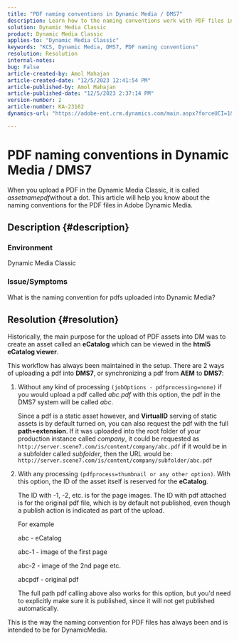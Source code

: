 ```yaml
---
title: "PDF naming conventions in Dynamic Media / DMS7"
description: Learn how to the naming conventions work with PDF files in Adobe Dynamic Media Classic.
solution: Dynamic Media Classic
product: Dynamic Media Classic
applies-to: "Dynamic Media Classic"
keywords: "KCS, Dynamic Media, DMS7, PDF naming conventions"
resolution: Resolution
internal-notes: 
bug: False
article-created-by: Amol Mahajan
article-created-date: "12/5/2023 12:41:54 PM"
article-published-by: Amol Mahajan
article-published-date: "12/5/2023 2:37:14 PM"
version-number: 2
article-number: KA-23162
dynamics-url: "https://adobe-ent.crm.dynamics.com/main.aspx?forceUCI=1&pagetype=entityrecord&etn=knowledgearticle&id=b82a71a8-6b93-ee11-be37-6045bd0063aa"

---
```

# PDF naming conventions in Dynamic Media / DMS7


When you upload a PDF in the Dynamic Media Classic, it is called *assetnamepdf*without a dot. This article will help you know about the naming conventions for the PDF files in Adobe Dynamic Media.

## Description {#description}


### <b>Environment</b>

Dynamic Media Classic



### <b>Issue/Symptoms</b>

What is the naming convention for pdfs uploaded into Dynamic Media?


## Resolution {#resolution}


Historically, the main purpose for the upload of PDF assets into DM was to create an asset called an <b>eCatalog</b> which can be viewed in the <b>html5 eCatalog viewer</b>.

This workflow has always been maintained in the setup. There are 2 ways of uploading a pdf into <b>DMS7</b>, or synchronizing a pdf from <b>AEM</b> to <b>DMS7</b>:

1. Without any kind of processing `(jobOptions - pdfprocessing=none)` if you would upload a pdf called *abc.pdf* with this option, the pdf in the DMS7 system will be called *abc*.

    
    Since a pdf is a static asset however, and <b>VirtualID</b> serving of static assets is by default turned on, you can also request the pdf with the full <b>path+extension</b>. If it was uploaded into the root folder of your production instance called *company*, it could be requested as `http://server.scene7.com/is/content/company/abc.pdf` if it would be in a subfolder called *subfolder*, then the URL would be: `http://server.scene7.com/is/content/company/subfolder/abc.pdf`


2. With any processing `(pdfprocess=thumbnail or any other option)`. With this option, the ID of the asset itself is reserved for the <b>eCatalog</b>.

    
    The ID with -1, -2, etc. is for the page images. The ID with pdf attached is for the original pdf file, which is by default not published, even though a publish action is indicated as part of the upload.

     For example

     

    abc - eCatalog

    abc-1 - image of the first page

    abc-2 - image of the 2nd page etc.

    abcpdf - original pdf

    The full path pdf calling above also works for this option, but you'd need to explicitly make sure it is published, since it will not get published automatically.


This is the way the naming convention for PDF files has always been and is intended to be for DynamicMedia.
